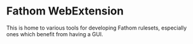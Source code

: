 # Fathom WebExtension
This is home to various tools for developing Fathom rulesets, especially ones which benefit from having a GUI.
